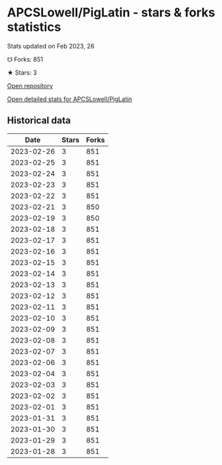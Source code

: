 # APCSLowell/PigLatin - stars & forks statistics

Stats updated on Feb 2023, 26

☋ Forks: 851

★ Stars: 3

[Open repository](https://github.com/APCSLowell/PigLatin)

[Open detailed stats for APCSLowell/PigLatin](https://reviewgithub.com/rep/APCSLowell/PigLatin)

## Historical data
| Date | Stars | Forks |
|------|-------|-------|
| 2023-02-26 | 3 | 851 | 
| 2023-02-25 | 3 | 851 | 
| 2023-02-24 | 3 | 851 | 
| 2023-02-23 | 3 | 851 | 
| 2023-02-22 | 3 | 851 | 
| 2023-02-21 | 3 | 850 | 
| 2023-02-19 | 3 | 850 | 
| 2023-02-18 | 3 | 851 | 
| 2023-02-17 | 3 | 851 | 
| 2023-02-16 | 3 | 851 | 
| 2023-02-15 | 3 | 851 | 
| 2023-02-14 | 3 | 851 | 
| 2023-02-13 | 3 | 851 | 
| 2023-02-12 | 3 | 851 | 
| 2023-02-11 | 3 | 851 | 
| 2023-02-10 | 3 | 851 | 
| 2023-02-09 | 3 | 851 | 
| 2023-02-08 | 3 | 851 | 
| 2023-02-07 | 3 | 851 | 
| 2023-02-06 | 3 | 851 | 
| 2023-02-04 | 3 | 851 | 
| 2023-02-03 | 3 | 851 | 
| 2023-02-02 | 3 | 851 | 
| 2023-02-01 | 3 | 851 | 
| 2023-01-31 | 3 | 851 | 
| 2023-01-30 | 3 | 851 | 
| 2023-01-29 | 3 | 851 | 
| 2023-01-28 | 3 | 851 | 

